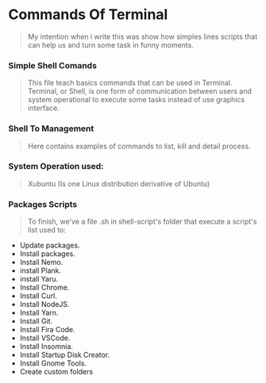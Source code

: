 # Commands Of Terminal

> My intention when i write this was show how simples lines scripts that can help us and turn some task in funny moments.

### Simple Shell Comands

> This file teach basics commands that can be used in Terminal.
> Terminal, or Shell, is one form of communication between users and system operational to execute some tasks instead of use graphics interface.

### Shell To Management

> Here contains examples of commands to list, kill and detail process.

### System Operation used:

> Xubuntu (Is one Linux distribution derivative of Ubuntu)

### Packages Scripts

> To finish, we've a file .sh in shell-script's folder that execute a script's list used to:

- Update packages.
- Install packages.
- Install Nemo.
- install Plank.
- install Yaru.
- Install Chrome.
- Install Curl.
- Install NodeJS.
- Install Yarn.
- Install Git.
- Install Fira Code.
- Install VSCode.
- Install Insomnia.
- Install Startup Disk Creator.
- Install Gnome Tools.
- Create custom folders
